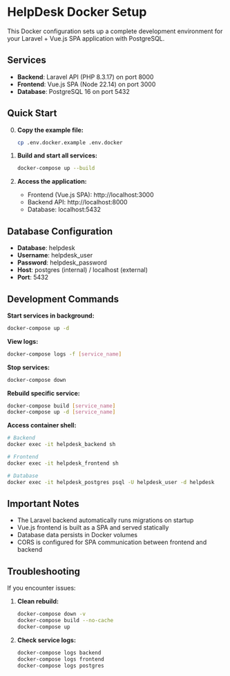 # HelpDesk Docker Setup

This Docker configuration sets up a complete development environment for your Laravel + Vue.js SPA application with PostgreSQL.

## Services

- **Backend**: Laravel API (PHP 8.3.17) on port 8000
- **Frontend**: Vue.js SPA (Node 22.14) on port 3000  
- **Database**: PostgreSQL 16 on port 5432

## Quick Start

0. **Copy the example file:**
   ```bash
   cp .env.docker.example .env.docker

1. **Build and start all services:**
   ```bash
   docker-compose up --build
   ```

2. **Access the application:**
   - Frontend (Vue.js SPA): http://localhost:3000
   - Backend API: http://localhost:8000
   - Database: localhost:5432

## Database Configuration

- **Database**: helpdesk
- **Username**: helpdesk_user
- **Password**: helpdesk_password
- **Host**: postgres (internal) / localhost (external)
- **Port**: 5432

## Development Commands

**Start services in background:**
```bash
docker-compose up -d
```

**View logs:**
```bash
docker-compose logs -f [service_name]
```

**Stop services:**
```bash
docker-compose down
```

**Rebuild specific service:**
```bash
docker-compose build [service_name]
docker-compose up -d [service_name]
```

**Access container shell:**
```bash
# Backend
docker exec -it helpdesk_backend sh

# Frontend  
docker exec -it helpdesk_frontend sh

# Database
docker exec -it helpdesk_postgres psql -U helpdesk_user -d helpdesk
```

## Important Notes

- The Laravel backend automatically runs migrations on startup
- Vue.js frontend is built as a SPA and served statically
- Database data persists in Docker volumes
- CORS is configured for SPA communication between frontend and backend

## Troubleshooting

If you encounter issues:

1. **Clean rebuild:**
   ```bash
   docker-compose down -v
   docker-compose build --no-cache
   docker-compose up
   ```

2. **Check service logs:**
   ```bash
   docker-compose logs backend
   docker-compose logs frontend
   docker-compose logs postgres
   ```